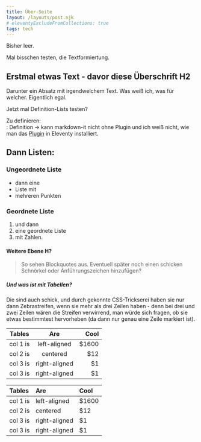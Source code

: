 ```yaml
---
title: Über-Seite
layout: /layouts/post.njk
# eleventyExcludeFromCollections: true
tags: tech
---
```

Bisher leer.

Mal bisschen testen, die Textformiertung. 

## Erstmal etwas Text - davor diese Überschrift H2

Darunter ein Absatz mit irgendwelchem Text. Was weiß ich, was für welcher. Eigentlich egal.

Jetzt mal Definition-Lists testen?

Zu definieren:  
: Definition -> kann markdown-it nicht ohne Plugin und ich weiß nicht, wie man das [Plugin](https://github.com/markdown-it/markdown-it-deflist) in Eleventy installiert.

## Dann Listen:

### Ungeordnete Liste

- dann eine
- Liste mit
- mehreren Punkten

### Geordnete Liste
1. und dann 
1. eine geordnete Liste 
1. mit Zahlen.

#### Weitere Ebene H?

> So sehen Blockquotes aus. Eventuell später noch einen schicken Schnörkel oder Anführungszeichen hinzufügen?

##### Und was ist mit Tabellen?

Die sind auch schick, und durch gekonnte CSS-Trickserei haben sie nur dann Zebrastreifen, wenn sie mehr als drei Zeilen haben - denn bei drei und zwei Zeilen wären die Streifen verwirrend, man würde sich fragen, ob sie etwas bestimmtest hervorheben (da dann nur genau eine Zeile markiert ist).

| Tables   |      Are      |  Cool |
|----------|:-------------:|------:|
| col 1 is |  left-aligned | $1600 |
| col 2 is |    centered   |   $12 |
| col 3 is | right-aligned |    $1 |
| col 3 is | right-aligned |    $1 |

| Tables   | Are           |  Cool |
|:---------|:--------------|:-------|
| col 1 is |  left-aligned | $1600 |
| col 2 is |    centered   |   $12 |
| col 3 is | right-aligned |    $1 |
| col 3 is | right-aligned |    $1 |


